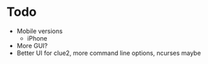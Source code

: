 # Todo #

  * Mobile versions
    * iPhone
  * More GUI?
  * Better UI for clue2, more command line options, ncurses maybe